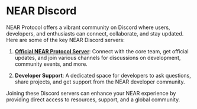 
# NEAR Discord

NEAR Protocol offers a vibrant community on Discord where users, developers, and enthusiasts can connect, collaborate, and stay updated. Here are some of the key NEAR Discord servers:

1.  [**Official NEAR Protocol Server**](https://discord.com/invite/zfhfRpaM4m): Connect with the core team, get official updates, and join various channels for discussions on development, community events, and more.
    
2.  **Developer Support**: A dedicated space for developers to ask questions, share projects, and get support from the NEAR developer community.
    

Joining these Discord servers can enhance your NEAR experience by providing direct access to resources, support, and a global community.
